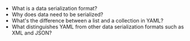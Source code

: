 * What is a data serialization format?
* Why does data need to be serialized?
* What's the difference between a list and a collection in YAML?
* What distinguishes YAML from other data serialization formats such as XML and JSON?
